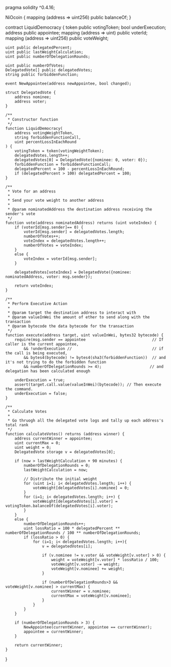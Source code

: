 pragma solidity ^0.4.16;

NiOcoin {
    mapping (address => uint256) public balanceOf;
}

contract LiquidDemocracy {
    token public votingToken;
    bool  underExecution;
    address public appointee;
    mapping (address => uint) public voterId;
    mapping (address => uint256) public voteWeight;

    uint public delegatedPercent;
    uint public lastWeightCalculation;
    uint public numberOfDelegationRounds;

    uint public numberOfVotes;
    DelegatedVote[] public delegatedVotes;
    string public forbiddenFunction;

    event NewAppointee(address newAppointee, bool changed);

    struct DelegatedVote {
        address nominee;
        address voter;
    }

    /**
     * Constructor function
     */
    function LiquidDemocracy(
        address votingWeightToken,
        string forbiddenFunctionCall,
        uint percentLossInEachRound
    ) {
        votingToken = token(votingWeightToken);
        delegatedVotes.length++;
        delegatedVotes[0] = DelegatedVote({nominee: 0, voter: 0});
        forbiddenFunction = forbiddenFunctionCall;
        delegatedPercent = 100 - percentLossInEachRound;
        if (delegatedPercent > 100) delegatedPercent = 100;
    }

    /**
     * Vote for an address
     *
     * Send your vote weight to another address
     *
     * @param nominatedAddress the destination address receiving the sender's vote
     */
    function vote(address nominatedAddress) returns (uint voteIndex) {
        if (voterId[msg.sender]== 0) {
            voterId[msg.sender] = delegatedVotes.length;
            numberOfVotes++;
            voteIndex = delegatedVotes.length++;
            numberOfVotes = voteIndex;
        }
        else {
            voteIndex = voterId[msg.sender];
        }

        delegatedVotes[voteIndex] = DelegatedVote({nominee: nominatedAddress, voter: msg.sender});

        return voteIndex;
    }

    /**
     * Perform Executive Action
     *
     * @param target the destination address to interact with
     * @param valueInWei the amount of ether to send along with the transaction
     * @param bytecode the data bytecode for the transaction
     */
    function execute(address target, uint valueInWei, bytes32 bytecode) {
        require(msg.sender == appointee                             // If caller is the current appointee,
            && !underExecution //                                   // if the call is being executed,
            && bytes4(bytecode) != bytes4(sha3(forbiddenFunction))  // and it's not trying to do the forbidden function
            && numberOfDelegationRounds >= 4);                     // and delegation has been calculated enough

        underExecution = true;
        assert(target.call.value(valueInWei)(bytecode)); // Then execute the command.
        underExecution = false;
    }

    /**
     * Calculate Votes
     *
     * Go thruogh all the delegated vote logs and tally up each address's total rank
     */
    function calculateVotes() returns (address winner) {
        address currentWinner = appointee;
        uint currentMax = 0;
        uint weight = 0;
        DelegatedVote storage v = delegatedVotes[0];

        if (now > lastWeightCalculation + 90 minutes) {
            numberOfDelegationRounds = 0;
            lastWeightCalculation = now;

            // Distribute the initial weight
            for (uint i=1; i< delegatedVotes.length; i++) {
                voteWeight[delegatedVotes[i].nominee] = 0;
            }
            for (i=1; i< delegatedVotes.length; i++) {
                voteWeight[delegatedVotes[i].voter] = votingToken.balanceOf(delegatedVotes[i].voter);
            }
        }
        else {
            numberOfDelegationRounds++;
            uint lossRatio = 100 * delegatedPercent ** numberOfDelegationRounds / 100 ** numberOfDelegationRounds;
            if (lossRatio > 0) {
                for (i=1; i< delegatedVotes.length; i++){
                    v = delegatedVotes[i];

                    if (v.nominee != v.voter && voteWeight[v.voter] > 0) {
                        weight = voteWeight[v.voter] * lossRatio / 100;
                        voteWeight[v.voter] -= weight;
                        voteWeight[v.nominee] += weight;
                    }

                    if (numberOfDelegationRounds>3 && voteWeight[v.nominee] > currentMax) {
                        currentWinner = v.nominee;
                        currentMax = voteWeight[v.nominee];
                    }
                }
            }
        }

        if (numberOfDelegationRounds > 3) {
            NewAppointee(currentWinner, appointee == currentWinner);
            appointee = currentWinner;
        }

        return currentWinner;
    }
}

